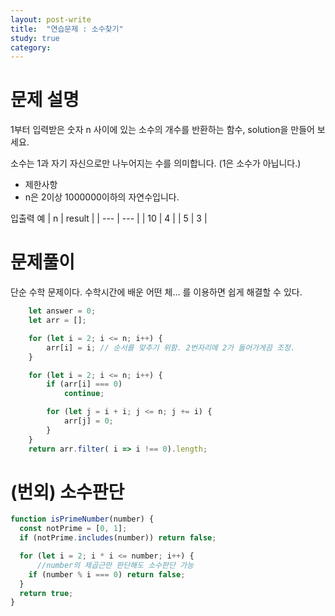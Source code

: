 ```yaml
---
layout: post-write
title:  "연습문제 : 소수찾기"
study: true
category: 
---
```



# 문제 설명

 1부터 입력받은 숫자 n 사이에 있는 소수의 개수를 반환하는 함수, solution을 만들어 보세요.

  소수는 1과 자기 자신으로만 나누어지는 수를 의미합니다.
  (1은 소수가 아닙니다.)
 
 - 제한사항
  - n은 2이상 1000000이하의 자연수입니다.
  

 입출력 예
 | n | result |
 | --- | --- |
 | 10 | 4 |
 | 5 | 3 |
 


# 문제풀이
  단순 수학 문제이다.
  수학시간에 배운 어떤 체... 를 이용하면 쉽게 해결할 수 있다.

```javascript
    let answer = 0;
    let arr = [];

    for (let i = 2; i <= n; i++) {
        arr[i] = i; // 순서를 맞추기 위함. 2번자리에 2가 들어가게끔 조정.
    }

    for (let i = 2; i <= n; i++) {
        if (arr[i] === 0) 
            continue;

        for (let j = i + i; j <= n; j += i) {
            arr[j] = 0;
        }
    }    
    return arr.filter( i => i !== 0).length;
```


# (번외) 소수판단
```javascript
function isPrimeNumber(number) {
  const notPrime = [0, 1];
  if (notPrime.includes(number)) return false;

  for (let i = 2; i * i <= number; i++) { 
      //number의 제곱근만 판단해도 소수판단 가능
    if (number % i === 0) return false;
  }
  return true;
}
```